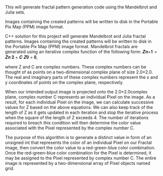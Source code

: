 This will generate fractal pattern generation code using the Mandelbrot and Julia sets.

Images containing the created patterns will be written to disk in the Portable Pix Map (PPM) image format.

C++ solution for this project will generate Mandelbrot and Julia fractal patterns. Images containing the created patterns will be written to disk in the Portable Pix Map (PPM) image format. Mandelbrot fractals are generated using an iterative complex function of the following form: 𝒁𝒏+𝟏 = 𝒁𝒏 𝟐 + 𝑪 𝒁𝟎 = 𝟎,

where Z and C are complex numbers. These complex numbers can be thought of as points on a two-dimensional complex plane of size 2.0×2.0. The real and imaginary parts of these complex numbers represent the x and y coordinates of points on the complex plane, respectively.

When our intended output image is projected onto the 2.0×2.0complex plane, complex number C represents an individual Pixel on the image. As a result, for each individual Pixel on the image, we can calculate successive values for Z based on the above equations. We can also keep track of the length of Z as it gets updated in each iteration and stop the iterative process when the square of the length of Z exceeds 4. The number of iterations required to breach this condition will then determine the color value associated with the Pixel represented by the complex number C.

The purpose of this algorithm is to generate a distinct value in form of an unsigned int that represents the color of an individual Pixel on our Fractal image, then convert the color value to a red-green-blue color combination. Once the red-green-blue color combination for the Pixel is determined, it may be assigned to the Pixel represented by complex number C. The entire image is represented by a two-dimensional array of Pixel objects named grid.
